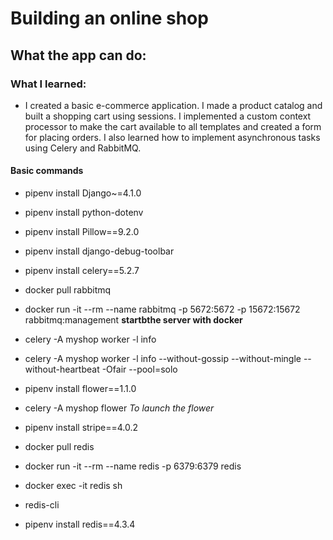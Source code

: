 # Building an online shop
## What the app can do:

### What I learned:
* I created a basic e-commerce application. I made a product catalog and built a 
shopping cart using sessions. I implemented a custom context processor to make the cart available 
to all templates and created a form for placing orders. I also learned how to implement asynchronous tasks using Celery and RabbitMQ.
#### Basic commands
- pipenv install Django~=4.1.0
- pipenv install python-dotenv
- pipenv install Pillow==9.2.0
- pipenv install django-debug-toolbar

- pipenv install celery==5.2.7
- docker pull rabbitmq
- docker run -it --rm --name rabbitmq -p 5672:5672 -p 15672:15672 
rabbitmq:management  **startbthe server with docker**
- celery -A myshop worker -l info
- celery -A myshop worker -l info --without-gossip --without-mingle --without-heartbeat -Ofair --pool=solo
- pipenv install flower==1.1.0
- celery -A myshop flower  *To launch the flower*
- pipenv install stripe==4.0.2


- docker pull redis
- docker run -it --rm --name redis -p 6379:6379 redis
- docker exec -it redis sh
- redis-cli
- pipenv install redis==4.3.4